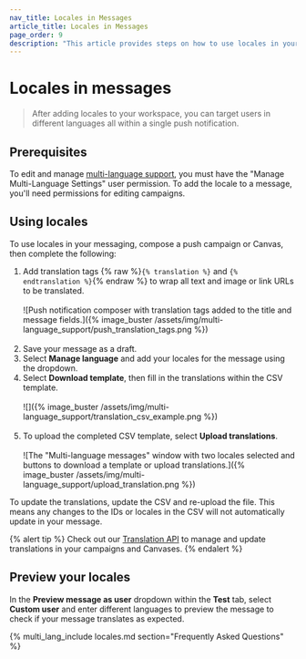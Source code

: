 ```yaml
---
nav_title: Locales in Messages
article_title: Locales in Messages
page_order: 9
description: "This article provides steps on how to use locales in your push notifications."
---
```


# Locales in messages

> After adding locales to your workspace, you can target users in different languages all within a single push notification.

## Prerequisites

To edit and manage [multi-language support]({{site.baseurl}}/multi_language_support/), you must have the "Manage Multi-Language Settings" user permission. To add the locale to a message, you'll need permissions for editing campaigns.

## Using locales

To use locales in your messaging, compose a push campaign or Canvas, then complete the following:

1. Add translation tags {% raw %}`{% translation %}` and `{% endtranslation %}`{% endraw %} to wrap all text and image or link URLs to be translated.<br><br>![Push notification composer with translation tags added to the title and message fields.]({% image_buster /assets/img/multi-language_support/push_translation_tags.png %})<br><br>
2. Save your message as a draft.
3. Select **Manage language** and add your locales for the message using the dropdown.
4. Select **Download template**, then fill in the translations within the CSV template. <br><br>![]({% image_buster /assets/img/multi-language_support/translation_csv_example.png %})<br><br>
5. To upload the completed CSV template, select **Upload translations**. <br><br>![The "Multi-language messages" window with two locales selected and buttons to download a template or upload translations.]({% image_buster /assets/img/multi-language_support/upload_translation.png %})

To update the translations, update the CSV and re-upload the file. This means any changes to the IDs or locales in the CSV will not automatically update in your message.

{% alert tip %}
Check out our [Translation API]({{site.baseurl}}/api/endpoints/translations) to manage and update translations in your campaigns and Canvases.
{% endalert %}

## Preview your locales

In the **Preview message as user** dropdown within the **Test** tab, select **Custom user** and enter different languages to preview the message to check if your message translates as expected.

{% multi_lang_include locales.md section="Frequently Asked Questions" %}
